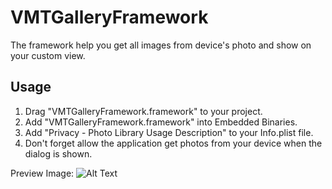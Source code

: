 # VMTGalleryFramework
The framework help you get all images from device's photo and show on your custom view.

## Usage
1. Drag "VMTGalleryFramework.framework" to your project.
2. Add "VMTGalleryFramework.framework" into Embedded Binaries.
3. Add "Privacy - Photo Library Usage Description" to your Info.plist file.
4. Don't forget allow the application get photos from your device when the dialog is shown.

Preview Image:
![Alt Text](https://drive.google.com/open?id=1yFCNxzF2cEWo5Lg4iEoFjeh6IJyuMCzD.jpg)
